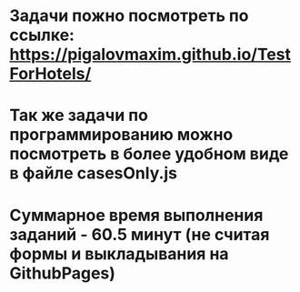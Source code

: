 # Задачи пожно посмотреть по ссылке: https://pigalovmaxim.github.io/TestForHotels/
# Так же задачи по программированию можно посмотреть в более удобном виде в файле casesOnly.js
# Суммарное время выполнения заданий - 60.5 минут (не считая формы и выкладывания на GithubPages)
